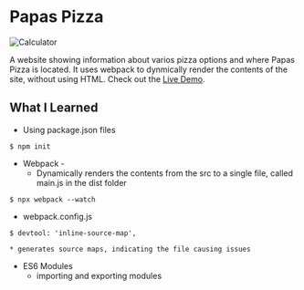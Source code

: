# Papas Pizza
![Calculator](images/landing.png)

A website showing information about varios pizza options and where Papas Pizza is located. It uses webpack to dynmically render the contents of the site, without using HTML. Check out the [Live Demo](https://kamilkhxn.github.io/kamils-pizza/).

## What I Learned
* Using package.json files
```
$ npm init
```
* Webpack - 
    * Dynamically renders the contents from the src to a single file, called main.js in the dist folder
```
$ npx webpack --watch
```
* webpack.config.js
```
$ devtool: 'inline-source-map',

```
    * generates source maps, indicating the file causing issues
* ES6 Modules
    * importing and exporting modules
